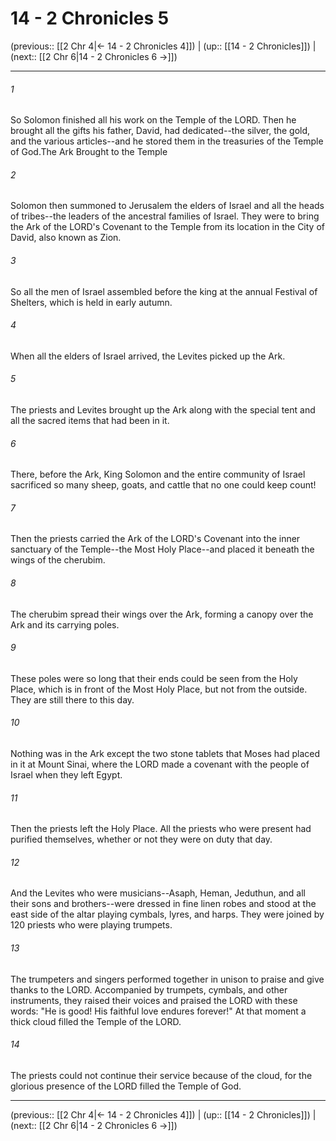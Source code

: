 # 14 - 2 Chronicles 5

(previous:: [[2 Chr 4|← 14 - 2 Chronicles 4]]) | (up:: [[14 - 2 Chronicles]]) | (next:: [[2 Chr 6|14 - 2 Chronicles 6 →]])

***


###### 1 
So Solomon finished all his work on the Temple of the LORD. Then he brought all the gifts his father, David, had dedicated--the silver, the gold, and the various articles--and he stored them in the treasuries of the Temple of God.The Ark Brought to the Temple 

###### 2 
Solomon then summoned to Jerusalem the elders of Israel and all the heads of tribes--the leaders of the ancestral families of Israel. They were to bring the Ark of the LORD's Covenant to the Temple from its location in the City of David, also known as Zion. 

###### 3 
So all the men of Israel assembled before the king at the annual Festival of Shelters, which is held in early autumn. 

###### 4 
When all the elders of Israel arrived, the Levites picked up the Ark. 

###### 5 
The priests and Levites brought up the Ark along with the special tent and all the sacred items that had been in it. 

###### 6 
There, before the Ark, King Solomon and the entire community of Israel sacrificed so many sheep, goats, and cattle that no one could keep count! 

###### 7 
Then the priests carried the Ark of the LORD's Covenant into the inner sanctuary of the Temple--the Most Holy Place--and placed it beneath the wings of the cherubim. 

###### 8 
The cherubim spread their wings over the Ark, forming a canopy over the Ark and its carrying poles. 

###### 9 
These poles were so long that their ends could be seen from the Holy Place, which is in front of the Most Holy Place, but not from the outside. They are still there to this day. 

###### 10 
Nothing was in the Ark except the two stone tablets that Moses had placed in it at Mount Sinai, where the LORD made a covenant with the people of Israel when they left Egypt. 

###### 11 
Then the priests left the Holy Place. All the priests who were present had purified themselves, whether or not they were on duty that day. 

###### 12 
And the Levites who were musicians--Asaph, Heman, Jeduthun, and all their sons and brothers--were dressed in fine linen robes and stood at the east side of the altar playing cymbals, lyres, and harps. They were joined by 120 priests who were playing trumpets. 

###### 13 
The trumpeters and singers performed together in unison to praise and give thanks to the LORD. Accompanied by trumpets, cymbals, and other instruments, they raised their voices and praised the LORD with these words: "He is good! His faithful love endures forever!" At that moment a thick cloud filled the Temple of the LORD. 

###### 14 
The priests could not continue their service because of the cloud, for the glorious presence of the LORD filled the Temple of God.

***

(previous:: [[2 Chr 4|← 14 - 2 Chronicles 4]]) | (up:: [[14 - 2 Chronicles]]) | (next:: [[2 Chr 6|14 - 2 Chronicles 6 →]])
